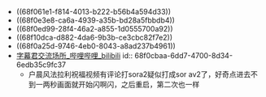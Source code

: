 - ((68f061e1-f814-4013-b222-b56b4a594d33))
- ((68f0e3e8-ca6a-4939-a35b-bd28a5fbbdb4))
- ((68f0ed99-28f4-46a2-a855-1d0555700a92))
- ((68f10dca-d882-4da6-9b3b-ce3cbc82f7e2))
- ((68f0a25d-9746-4eb0-8043-a8ad237b4961))
- [字幕君交流场所_哔哩哔哩_bilibili](https://www.bilibili.com/video/av2/)
  id:: 68f0cbaa-6dd7-4700-8d34-6edb35c9fc37
	- 户晨风法拉利祝福视频有评论打sora2疑似打成sor av2了，好奇点进去不到一两秒画面就开始闪啊闪，之后重启，第二次也一样